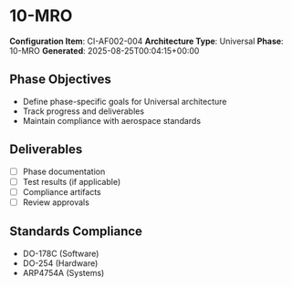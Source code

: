 # 10-MRO

**Configuration Item**: CI-AF002-004
**Architecture Type**: Universal
**Phase**: 10-MRO
**Generated**: 2025-08-25T00:04:15+00:00

## Phase Objectives
- Define phase-specific goals for Universal architecture
- Track progress and deliverables
- Maintain compliance with aerospace standards

## Deliverables
- [ ] Phase documentation
- [ ] Test results (if applicable)
- [ ] Compliance artifacts
- [ ] Review approvals

## Standards Compliance
- DO-178C (Software)
- DO-254 (Hardware)
- ARP4754A (Systems)
